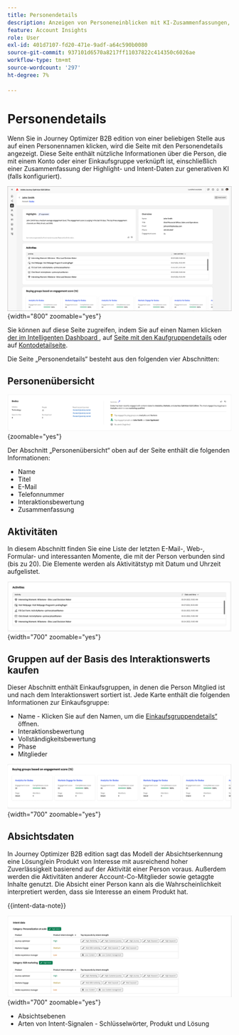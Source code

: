 ```yaml
---
title: Personendetails
description: Anzeigen von Personeneinblicken mit KI-Zusammenfassungen, Interaktionswerten, Aktivitäts-Tracking und Absichtserkennung für Kauf-Gruppenmitglieder in Journey Optimizer B2B edition.
feature: Account Insights
role: User
exl-id: 401d7107-fd20-471e-9adf-a64c590b0080
source-git-commit: 937101d6570a8217ff11037822c414350c6026ae
workflow-type: tm+mt
source-wordcount: '297'
ht-degree: 7%

---
```


# Personendetails

Wenn Sie in Journey Optimizer B2B edition von einer beliebigen Stelle aus auf einen Personennamen klicken, wird die Seite mit den Personendetails angezeigt. Diese Seite enthält nützliche Informationen über die Person, die mit einem Konto oder einer Einkaufsgruppe verknüpft ist, einschließlich einer Zusammenfassung der Highlight- und Intent-Daten zur generativen KI (falls konfiguriert). <!-- There are also [actions](#person-actions) that you can execute for the person. -->

![Seite „Personendetails“](./assets/person-details-page.png){width="800" zoomable="yes"}

Sie können auf diese Seite zugreifen, indem Sie auf einen Namen klicken[&#x200B; der im Intelligenten Dashboard &#x200B;](../dashboards/intelligent-dashboard.md), auf [Seite mit den Kaufgruppendetails](../buying-groups/buying-group-details.md) oder auf [Kontodetailseite](./account-details.md).

Die Seite „Personendetails“ besteht aus den folgenden vier Abschnitten:

## Personenübersicht

![Personenübersicht](./assets/details-page-account-overview.png){zoomable="yes"}

Der Abschnitt „Personenübersicht“ oben auf der Seite enthält die folgenden Informationen:

* Name
* Titel
* E-Mail
* Telefonnummer
* Interaktionsbewertung
* Zusammenfassung

## Aktivitäten

In diesem Abschnitt finden Sie eine Liste der letzten E-Mail-, Web-, Formular- und interessanten Momente, die mit der Person verbunden sind (bis zu 20). Die Elemente werden als Aktivitätstyp mit Datum und Uhrzeit aufgelistet.

![Aktivitäten - Personendetails](./assets/person-details-activities.png){width="700" zoomable="yes"}

## Gruppen auf der Basis des Interaktionswerts kaufen

Dieser Abschnitt enthält Einkaufsgruppen, in denen die Person Mitglied ist und nach dem Interaktionswert sortiert ist. Jede Karte enthält die folgenden Informationen zur Einkaufsgruppe:

* Name - Klicken Sie auf den Namen, um die [Einkaufsgruppendetails“ &#x200B;](../buying-groups/buying-group-details.md) öffnen.
* Interaktionsbewertung
* Vollständigkeitsbewertung
* Phase
* Mitglieder

![Gruppen basierend auf Interaktion kaufen - Personendetails](./assets/person-details-buying-groups-engagement.png){width="700" zoomable="yes"}

## Absichtsdaten

In Journey Optimizer B2B edition sagt das Modell der Absichtserkennung eine Lösung/ein Produkt von Interesse mit ausreichend hoher Zuverlässigkeit basierend auf der Aktivität einer Person voraus. Außerdem werden die Aktivitäten anderer Account-Co-Mitglieder sowie getaggte Inhalte genutzt. Die Absicht einer Person kann als die Wahrscheinlichkeit interpretiert werden, dass sie Interesse an einem Produkt hat.

{{intent-data-note}}

![Absichtsdaten - Personendetails](./assets/intent-data-panel.png){width="700" zoomable="yes"}

* Absichtsebenen
* Arten von Intent-Signalen - Schlüsselwörter, Produkt und Lösung

<!-- ## Person actions -->
